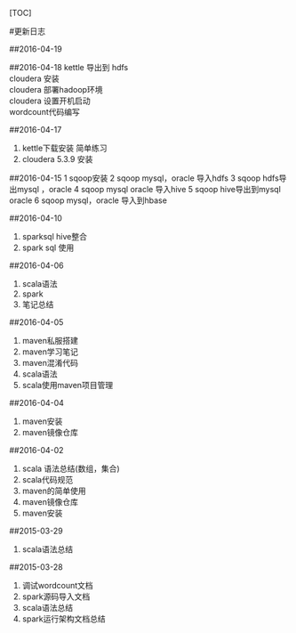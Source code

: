 [TOC]

#更新日志

##2016-04-19

##2016-04-18
kettle 导出到 hdfs  
cloudera 安装  
cloudera 部署hadoop环境  
cloudera 设置开机启动  
wordcount代码编写  

##2016-04-17
1. kettle下载安装  简单练习
2. cloudera 5.3.9 安装  

##2016-04-15
1 sqoop安装
2 sqoop mysql，oracle 导入hdfs 
3 sqoop hdfs导出mysql ，oracle
4 sqoop mysql oracle 导入hive
5 sqoop hive导出到mysql  oracle
6 sqoop mysql，oracle 导入到hbase

##2016-04-10
1. sparksql hive整合  
2. spark sql 使用  

##2016-04-06
1. scala语法  
2. spark     
3. 笔记总结

##2016-04-05
1. maven私服搭建
2. maven学习笔记
3. maven混淆代码
4. scala语法
5. scala使用maven项目管理

##2016-04-04
1. maven安装
2. maven镜像仓库 

##2016-04-02

1. scala 语法总结(数组，集合)  
2. ​scala代码规范  
3. maven的简单使用  
4. maven镜像仓库 
5. maven安装

##2015-03-29

1. scala语法总结    


##2015-03-28

1. 调试wordcount文档  
2. spark源码导入文档  
3. scala语法总结  
4. spark运行架构文档总结